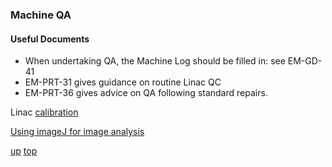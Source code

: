### Machine QA

#### Useful Documents
- When undertaking QA, the Machine Log should be filled in: see EM-GD-41
- EM-PRT-31 gives guidance on routine Linac QC
- EM-PRT-36 gives advice on QA following standard repairs.  

Linac [calibration](linac_recalibration.md)

[Using imageJ for image analysis](imageJ_tips.md)

[up](README.md)
[top](../README.md)
